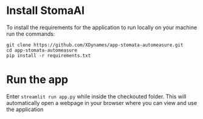 # Install StomaAI
To install the requirements for the application to run locally on your machine run the commands:
```
git clone https://github.com/XDynames/app-stomata-automeasure.git
cd app-stomata-automeasure
pip install -r requirements.txt
```

# Run the app
Enter `streamlit run app.py` while inside the checkouted folder. This will automatically open a webpage in your browser where you can view and use the application
